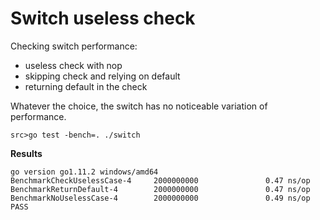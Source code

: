 # Switch useless check

Checking switch performance:
- useless check with nop
- skipping check and relying on default
- returning default in the check

Whatever the choice, the switch has no noticeable variation of performance.

`src>go test -bench=. ./switch` 

**Results**

```
go version go1.11.2 windows/amd64
BenchmarkCheckUselessCase-4     2000000000               0.47 ns/op
BenchmarkReturnDefault-4        2000000000               0.47 ns/op
BenchmarkNoUselessCase-4        2000000000               0.49 ns/op
PASS
```
 
 